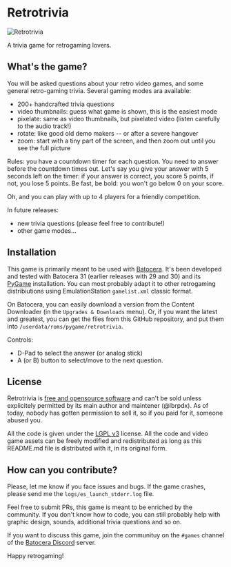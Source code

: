 # Retrotrivia 
![Retrotrivia](https://raw.githubusercontent.com/lbrpdx/retrotrivia/master/assets/logo.png)

A trivia game for retrogaming lovers.

## What's the game?

You will be asked questions about your retro video games, and some general retro-gaming trivia. 
Several gaming modes ara available:
 - 200+ handcrafted trivia questions
 - video thumbnails: guess what game is shown, this is the easiest mode
 - pixelate: same as video thumbnails, but pixelated video (listen carefully to the audio track!)
 - rotate: like good old demo makers -- or after a severe hangover
 - zoom: start with a tiny part of the screen, and then zoom out until you see the full picture

Rules: you have a countdown timer for each question. You need to answer before the countdown times out. Let's say you give your answer with 5 seconds left on the timer: if your answer is correct, you score 5 points, if not, you lose 5 points. Be fast, be bold: you won't go below 0 on your score.

Oh, and you can play with up to 4 players for a friendly competition.

In future releases:
 - new trivia questions (please feel free to contribute!)
 - other game modes...

## Installation

This game is primarily meant to be used with [Batocera](https://batocera.org/). It's been developed and tested with Batocera 31 (earlier releases with 29 and 30) and its [PyGame](https://www.pygame.org) installation. You can most probably adapt it to other retrogaming distribiutions using EmulationStation `gamelist.xml` classic format.

On Batocera, you can easily download a version from the Content Downloader (in the `Upgrades & Downloads` menu). Or, if you want the latest and greatest, you can get the files from this GitHub repository, and put them into `/userdata/roms/pygame/retrotrivia`.

Controls:
 - D-Pad to select the answer (or analog stick)
 - A (or B) button to select/move to the next question.

## License

Retrotrivia is [free and opensource software](https://en.wikipedia.org/wiki/Free_and_open-source_software) and can't be sold unless explicitely permitted by its main author and maintener (@lbrpdx). As of today, nobody has gotten permission to sell it, so if you paid for it, someone abused you.

All the code is given under the [LGPL v3](https://www.gnu.org/licenses/lgpl-3.0.html) license. All the code and video game assets can be freely modified and redistributed as long as this README.md file is distributed with it, in its original form.

## How can you contribute?

Please, let me know if you face issues and bugs. If the game crashes, please send me the `logs/es_launch_stderr.log` file.

Feel free to submit PRs, this game is meant to be enriched by the community. If you don't know how to code, you can still probably help with graphic design, sounds, additional trivia questions and so on.

If you want to discuss this game, join the communituy on the `#games` channel of the [Batocera Discord](https://discord.gg/ndyUKA5) server.

Happy retrogaming!

